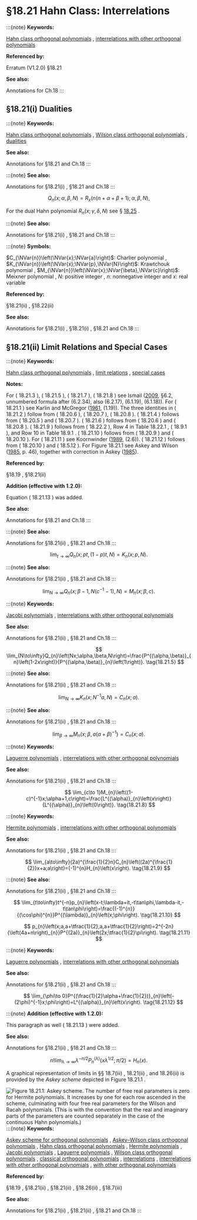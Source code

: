 # §18.21 Hahn Class: Interrelations

:::{note}
**Keywords:**

[Hahn class orthogonal polynomials](http://dlmf.nist.gov/search/search?q=Hahn%20class%20orthogonal%20polynomials) , [interrelations with other orthogonal polynomials](http://dlmf.nist.gov/search/search?q=interrelations%20with%20other%20orthogonal%20polynomials)

**Referenced by:**

Erratum (V1.2.0) §18.21

**See also:**

Annotations for Ch.18
:::


## §18.21(i) Dualities

:::{note}
**Keywords:**

[Hahn class orthogonal polynomials](http://dlmf.nist.gov/search/search?q=Hahn%20class%20orthogonal%20polynomials) , [Wilson class orthogonal polynomials](http://dlmf.nist.gov/search/search?q=Wilson%20class%20orthogonal%20polynomials) , [dualities](http://dlmf.nist.gov/search/search?q=dualities)

**See also:**

Annotations for §18.21 and Ch.18
:::

:::{note}
**See also:**

Annotations for §18.21(i) , §18.21 and Ch.18
:::


<a id="E1"></a>
$$
Q_{n}\left(x;\alpha,\beta,N\right)=R_{x}\left(n(n+\alpha+\beta+1);\alpha,\beta,N\right), \tag{18.21.1}
$$

For the dual Hahn polynomial $R_{n}\left(x;\gamma,\delta,N\right)$ see § [18.25](./18.25.md "§18.25 Wilson Class: Definitions ‣ Askey Scheme ‣ Chapter 18 Orthogonal Polynomials") .

:::{note}
**See also:**

Annotations for §18.21(i) , §18.21 and Ch.18
:::

:::{note}
**Symbols:**

$C_{\NVar{n}}\left(\NVar{x};\NVar{a}\right)$: Charlier polynomial , $K_{\NVar{n}}\left(\NVar{x};\NVar{p},\NVar{N}\right)$: Krawtchouk polynomial , $M_{\NVar{n}}\left(\NVar{x};\NVar{\beta},\NVar{c}\right)$: Meixner polynomial , $N$: positive integer , $n$: nonnegative integer and $x$: real variable

**Referenced by:**

§18.21(ii) , §18.22(ii)

**See also:**

Annotations for §18.21(i) , §18.21(i) , §18.21 and Ch.18
:::


## §18.21(ii) Limit Relations and Special Cases

:::{note}
**Keywords:**

[Hahn class orthogonal polynomials](http://dlmf.nist.gov/search/search?q=Hahn%20class%20orthogonal%20polynomials) , [limit relations](http://dlmf.nist.gov/search/search?q=limit%20relations) , [special cases](http://dlmf.nist.gov/search/search?q=special%20cases)

**Notes:**

For ( 18.21.3 ), ( 18.21.5 ), ( 18.21.7 ), ( 18.21.8 ) see Ismail ([2009](./bib/I.html#bib2902 "Classical and Quantum Orthogonal Polynomials in One Variable"), §6.2, unnumbered formula after (6.2.34), also (6.2.17), (6.1.19), (6.1.18)). For ( 18.21.1 ) see Karlin and McGregor ([1961](./bib/K.html#bib2593 "The Hahn polynomials, formulas and an application"), (1.19)). The three identities in ( 18.21.2 ) follow from ( 18.20.6 ), ( 18.20.7 ), ( 18.20.8 ). ( 18.21.4 ) follows from ( 18.20.5 ) and ( 18.20.7 ). ( 18.21.6 ) follows from ( 18.20.6 ) and ( 18.20.8 ). ( 18.21.9 ) follows from ( 18.22.2 ), Row 4 in Table 18.22.1 , ( 18.9.1 ), and Row 10 in Table 18.9.1 . ( 18.21.10 ) follows from ( 18.20.9 ) and ( 18.20.10 ). For ( 18.21.11 ) see Koornwinder ([1989](./bib/K.html#bib2594 "Meixner-Pollaczek polynomials and the Heisenberg algebra"), (2.6)). ( 18.21.12 ) follows from ( 18.20.10 ) and ( 18.5.12 ). For Figure 18.21.1 see Askey and Wilson ([1985](./bib/index.html#bib163 "Some basic hypergeometric orthogonal polynomials that generalize Jacobi polynomials"), p. 46), together with correction in Askey ([1985](./bib/index.html#bib2588 "Continuous Hahn polynomials")).

**Referenced by:**

§18.19 , §18.21(ii)

**Addition (effective with 1.2.0):**

Equation ( 18.21.13 ) was added.

**See also:**

Annotations for §18.21 and Ch.18
:::

:::{note}
**See also:**

Annotations for §18.21(ii) , §18.21 and Ch.18
:::


<a id="E3"></a>
$$
\lim_{t\to\infty}Q_{n}\left(x;pt,(1-p)t,N\right)=K_{n}\left(x;p,N\right). \tag{18.21.3}
$$

:::{note}
**See also:**

Annotations for §18.21(ii) , §18.21 and Ch.18
:::


<a id="E4"></a>
$$
\lim_{N\to\infty}Q_{n}\left(x;\beta-1,N(c^{-1}-1),N\right)=M_{n}\left(x;\beta,c\right). \tag{18.21.4}
$$

:::{note}
**Keywords:**

[Jacobi polynomials](http://dlmf.nist.gov/search/search?q=Jacobi%20polynomials) , [interrelations with other orthogonal polynomials](http://dlmf.nist.gov/search/search?q=interrelations%20with%20other%20orthogonal%20polynomials)

**See also:**

Annotations for §18.21(ii) , §18.21 and Ch.18
:::


<a id="E5"></a>
$$
\lim_{N\to\infty}Q_{n}\left(Nx;\alpha,\beta,N\right)=\frac{P^{(\alpha,\beta)}_{n}\left(1-2x\right)}{P^{(\alpha,\beta)}_{n}\left(1\right)}. \tag{18.21.5}
$$

:::{note}
**See also:**

Annotations for §18.21(ii) , §18.21 and Ch.18
:::


<a id="E6"></a>
$$
\lim_{N\to\infty}K_{n}\left(x;N^{-1}a,N\right)=C_{n}\left(x;a\right). \tag{18.21.6}
$$

:::{note}
**See also:**

Annotations for §18.21(ii) , §18.21 and Ch.18
:::


<a id="E7"></a>
$$
\lim_{\beta\to\infty}M_{n}\left(x;\beta,a(a+\beta)^{-1}\right)=C_{n}\left(x;a\right). \tag{18.21.7}
$$

:::{note}
**Keywords:**

[Laguerre polynomials](http://dlmf.nist.gov/search/search?q=Laguerre%20polynomials) , [interrelations with other orthogonal polynomials](http://dlmf.nist.gov/search/search?q=interrelations%20with%20other%20orthogonal%20polynomials)

**See also:**

Annotations for §18.21(ii) , §18.21 and Ch.18
:::


<a id="E8"></a>
$$
\lim_{c\to 1}M_{n}\left((1-c)^{-1}x;\alpha+1,c\right)=\frac{L^{(\alpha)}_{n}\left(x\right)}{L^{(\alpha)}_{n}\left(0\right)}. \tag{18.21.8}
$$

:::{note}
**Keywords:**

[Hermite polynomials](http://dlmf.nist.gov/search/search?q=Hermite%20polynomials) , [interrelations with other orthogonal polynomials](http://dlmf.nist.gov/search/search?q=interrelations%20with%20other%20orthogonal%20polynomials)

**See also:**

Annotations for §18.21(ii) , §18.21 and Ch.18
:::


<a id="E9"></a>
$$
\lim_{a\to\infty}(2a)^{\frac{1}{2}n}C_{n}\left((2a)^{\frac{1}{2}}x+a;a\right)=(-1)^{n}H_{n}\left(x\right). \tag{18.21.9}
$$

:::{note}
**See also:**

Annotations for §18.21(ii) , §18.21 and Ch.18
:::


<a id="E10"></a>
$$
\lim_{t\to\infty}t^{-n}p_{n}\left(x-t;\lambda+it,-t\tan\phi,\lambda-it,-t\tan\phi\right)=\frac{(-1)^{n}}{(\cos\phi)^{n}}P^{(\lambda)}_{n}\left(x;\phi\right). \tag{18.21.10}
$$


<a id="E11"></a>
$$
p_{n}\left(x;a,a+\tfrac{1}{2},a,a+\tfrac{1}{2}\right)=2^{-2n}{\left(4a+n\right)_{n}}P^{(2a)}_{n}\left(2x;\tfrac{1}{2}\pi\right). \tag{18.21.11}
$$

:::{note}
**Keywords:**

[Laguerre polynomials](http://dlmf.nist.gov/search/search?q=Laguerre%20polynomials) , [interrelations with other orthogonal polynomials](http://dlmf.nist.gov/search/search?q=interrelations%20with%20other%20orthogonal%20polynomials)

**See also:**

Annotations for §18.21(ii) , §18.21 and Ch.18
:::


<a id="E12"></a>
$$
\lim_{\phi\to 0}P^{(\frac{1}{2}\alpha+\frac{1}{2})}_{n}\left(-(2\phi)^{-1}x;\phi\right)=L^{(\alpha)}_{n}\left(x\right). \tag{18.21.12}
$$

:::{note}
**Addition (effective with 1.2.0):**

This paragraph as well ( 18.21.13 ) were added.

**See also:**

Annotations for §18.21(ii) , §18.21 and Ch.18
:::


<a id="E13"></a>
$$
n!\lim_{\lambda\to\infty}\lambda^{-n/2}P^{(\lambda)}_{n}\left(x{\lambda}^{1/2};\pi/2\right)=H_{n}\left(x\right). \tag{18.21.13}
$$

A graphical representation of limits in §§ 18.7(iii) , 18.21(ii) , and 18.26(ii) is provided by the *Askey scheme* depicted in Figure 18.21.1 .

<a id="F1"></a>

![Figure 18.21.1: Askey scheme. The number of free real parameters is zero for Hermite polynomials. It increases by one for each row ascended in the scheme, culminating with four free real parameters for the Wilson and Racah polynomials. (This is with the convention that the real and imaginary parts of the parameters are counted separately in the case of the continuous Hahn polynomials.)](18/21/F1.png)
:::{note}
**Keywords:**

[Askey scheme for orthogonal polynomials](http://dlmf.nist.gov/search/search?q=Askey%20scheme%20for%20orthogonal%20polynomials) , [Askey–Wilson class orthogonal polynomials](http://dlmf.nist.gov/search/search?q=Askey%E2%80%93Wilson%20class%20orthogonal%20polynomials) , [Hahn class orthogonal polynomials](http://dlmf.nist.gov/search/search?q=Hahn%20class%20orthogonal%20polynomials) , [Hermite polynomials](http://dlmf.nist.gov/search/search?q=Hermite%20polynomials) , [Jacobi polynomials](http://dlmf.nist.gov/search/search?q=Jacobi%20polynomials) , [Laguerre polynomials](http://dlmf.nist.gov/search/search?q=Laguerre%20polynomials) , [Wilson class orthogonal polynomials](http://dlmf.nist.gov/search/search?q=Wilson%20class%20orthogonal%20polynomials) , [classical orthogonal polynomials](http://dlmf.nist.gov/search/search?q=classical%20orthogonal%20polynomials) , [interrelations](http://dlmf.nist.gov/search/search?q=interrelations) , [interrelations with other orthogonal polynomials](http://dlmf.nist.gov/search/search?q=interrelations%20with%20other%20orthogonal%20polynomials) , [with other orthogonal polynomials](http://dlmf.nist.gov/search/search?q=with%20other%20orthogonal%20polynomials)

**Referenced by:**

§18.19 , §18.21(ii) , §18.21(ii) , §18.26(ii) , §18.7(iii)

**See also:**

Annotations for §18.21(ii) , §18.21(ii) , §18.21 and Ch.18
:::
